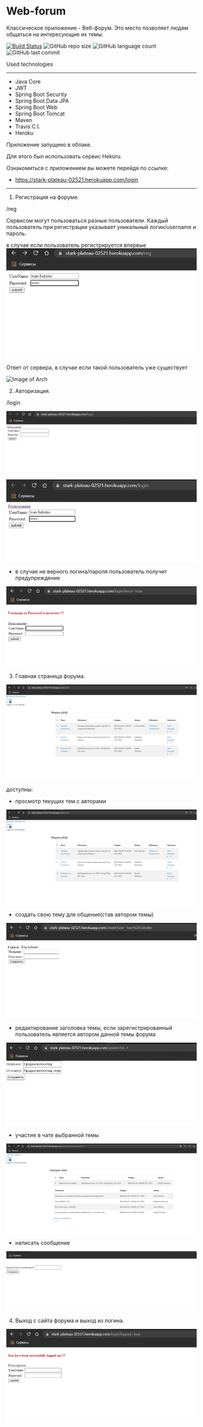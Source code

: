 # Web-forum

Классическое приложение - Веб-форум. 
Это место позволяет людям общаться на интересующие их темы.

[![Build Status](https://app.travis-ci.com/GrandEmetak/web-forum.svg?branch=main)](https://app.travis-ci.com/GrandEmetak/web-forum)
![GitHub repo size](https://img.shields.io/github/repo-size/GrandEmetak/web-forum)
![GitHub language count](https://img.shields.io/github/languages/count/GrandEmetak/web-forum?logo=github)
 ![GitHub last commit](https://img.shields.io/github/last-commit/GrandEmetak/web-forum?logo=github)

Used technologies
______________________________________________
- Java Core
- JWT
- Spring Boot Security
- Spring Boot Data JPA
- Spring Boot Web
- Spring Boot Tomcat
- Maven
- Travis C.I.
- Heroku

Приложение запущено в облаке. 

Для этого был использовать сервис Hekoru.

Ознакомиться с приложением вы можете перейдя по ссылке:


 - https://stark-plateau-02521.herokuapp.com/login

______________________________________________

1. Регистрация на форуме.
 
 /reg

Сервисом могут пользоваться разные пользователи.
Каждый пользователь при регистрации указывает уникальный логин/username и пароль.

в случае если пользователь регистрируется впервые
![Image of Arch](https://github.com/GrandEmetak/web-forum/blob/main/image/Screenshot_1.jpg)

Ответ от сервера, в случае если такой пользователь уже существует

![Image of Arch](https://github.com/GrandEmetak/web-forumblob/main/image/Screenshot_2.jpg)

2. Авторизация.

 /login

![Image of Arch](https://github.com/GrandEmetak/web-forum/blob/main/image/Screenshot_3.jpg)


![Image of Arch](https://github.com/GrandEmetak/web-forum/blob/main/image/Screenshot_4.jpg)

 - в случае не верного логина/пароля пользователь получит предупреждение

![Image of Arch](https://github.com/GrandEmetak/web-forum/blob/main/image/Screenshot_9.jpg)

3. Главная страница форума.

![Image of Arch](https://github.com/GrandEmetak/web-forum/blob/main/image/Screenshot_5.jpg)

доступны:

   - просмотр текущих тем с авторами

![Image of Arch](https://github.com/GrandEmetak/web-forum/blob/main/image/Screenshot_5.jpg)

   - создать свою тему для общения(став автором темы)

![Image of Arch](https://github.com/GrandEmetak/web-forum/blob/main/image/Screenshot_10.jpg)

   - редактирование заголовка темы, если зарегистрированный пользователь является автором данной темы форума 

![Image of Arch](https://github.com/GrandEmetak/web-forum/blob/main/image/Screenshot_11.jpg)

   - участие в чате выбранной темы

![Image of Arch](https://github.com/GrandEmetak/web-forum/blob/main/image/Screenshot_6.jpg)

   - написать сообщение 

![Image of Arch](https://github.com/GrandEmetak/web-forum/blob/main/image/Screenshot_7.jpg)


4. Выход с сайта форума и выход из логина.

![Image of Arch](https://github.com/GrandEmetak/web-forum/blob/main/image/Screenshot_8.jpg)

